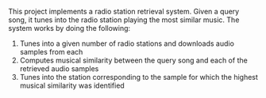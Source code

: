 This project implements a radio station retrieval system. Given a query song, it tunes into the radio station playing the most similar music. 
The system works by doing the following:
1) Tunes into a given number of radio stations and downloads audio samples from each
2) Computes musical similarity between the query song and each of the retrieved audio samples
3) Tunes into the station corresponding to the sample for which the highest musical similarity was identified
